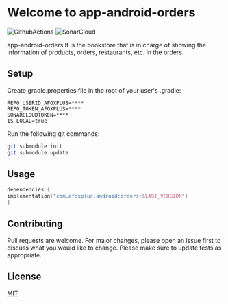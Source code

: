 # Welcome to app-android-orders

![GithubActions](https://github.com/afoxplus/app-android-orders/actions/workflows/android_publish.yml/badge.svg?branch=master) ![SonarCloud](https://sonarcloud.io/api/project_badges/measure?project=afoxplus-app-android-orders&metric=alert_status)

app-android-orders It is the bookstore that is in charge of showing the information of products, orders, restaurants, etc. in the orders.

## Setup

Create gradle.properties file in the root of your user's .gradle:

 ``` text 
 REPO_USERID_AFOXPLUS=****  
 REPO_TOKEN_AFOXPLUS=****  
 SONARCLOUDTOKEN=****   
 IS_LOCAL=true
 ```  

Run the following git commands:

```bash  
git submodule init
git submodule update
```  

## Usage

```kotlin  
dependencies {  
implementation("com.afoxplus.android:orders:$LAST_VERSION")
}  
```  

## Contributing
Pull requests are welcome. For major changes, please open an issue first to discuss what you would like to change.
Please make sure to update tests as appropriate.

## License
[MIT](https://choosealicense.com/licenses/mit/)